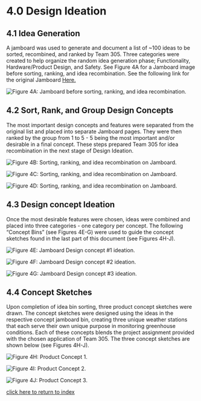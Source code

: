 # 4.0 Design Ideation
## 4.1 Idea Generation
A jamboard was used to generate and document a list of ~100 ideas to be sorted, recombined, and ranked by Team 305. Three categories were created to help organize the random idea generation phase; Functionality, Hardware/Product Design, and Safety.
See Figure 4A for a Jamboard image before sorting, ranking, and idea recombination. See the following link for the original Jamboard [Here.](https://jamboard.google.com/d/1oBwjf89Rkl5T7UjKVJ11oe1ComQvGgsDpVW4HWBs-Wo/viewer?f=0) 

![Figure 4A: Jamboard before sorting, ranking, and idea recombination.](/photos/Figure4a.png "Figure 4A: Jamboard before sorting, ranking, and idea recombination.")

## 4.2 Sort, Rank, and Group Design Concepts
The most important design concepts and features were separated from the original list and placed into separate Jamboard pages. They were then ranked by the group from 1 to 5 - 5 being the most important and/or desirable in a final concept. These steps prepared Team 305 for idea recombination in the next stage of Design Ideation. 

![Figure 4B: Sorting, ranking, and idea recombination on Jamboard.](/photos/Figure4b.png "Figure 4B: Sorting, ranking, and idea recombination on Jamboard.")

![Figure 4C: Sorting, ranking, and idea recombination on Jamboard.](/photos/Figure4c.png "Figure 4C: Sorting, ranking, and idea recombination on Jamboard.")

![Figure 4D: Sorting, ranking, and idea recombination on Jamboard.](/photos/Figure4d.png "Figure 4D: Sorting, ranking, and idea recombination on Jamboard.")

## 4.3 Design concept Ideation
Once the most desirable features were chosen, ideas were combined and placed into three categories - one category per concept. The following “Concept Bins” (see Figures 4E-G) were used to guide the concept sketches found in the last part of this document (see Figures 4H-J).

![Figure 4E: Jamboard Design concept #1 ideation.](/photos/Figure4e.png "Figure 4E: Jamboard Design concept #1 ideation.")

![Figure 4F: Jamboard Design concept #2 ideation.](/photos/Figure4f.png "Figure 4F: Jamboard Design concept #2 ideation.")

![Figure 4G: Jamboard Design concept #3 ideation.](/photos/Figure4g.png "Figure 4G: Jamboard Design concept #3 ideation.")

## 4.4 Concept Sketches
Upon completion of idea bin sorting, three product concept sketches were drawn. The concept sketches were designed using the ideas in the respective concept jamboard bin, creating three unique weather stations that each serve their own unique purpose in monitoring greenhouse conditions. Each of these concepts blends the project assignment provided with the chosen application of Team 305. The three concept sketches are shown below (see Figures 4H-J). 

![Figure 4H: Product Concept 1.](/photos/Figure4h.png "Figure 4H: Product Concept 1.")

![Figure 4I: Product Concept 2.](/photos/Figure4i.png "Figure 4I: Product Concept 2.")

![Figure 4J: Product Concept 3.](/photos/Figure4j.png "Figure 4J: Product Concept 3.")

[click here to return to index](/index)
